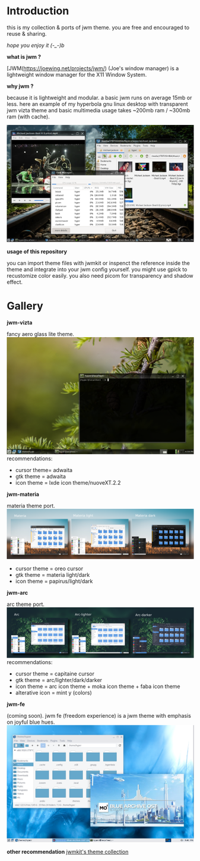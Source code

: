# Introduction

this is my collection & ports of jwm theme.
you are free and encouraged to reuse & sharing.

*hope you enjoy it (-_-)b*

**what is jwm ?**

[JWM(https://joewing.net/projects/jwm/) (Joe's window manager) is a lightweight window manager for the X11 Window System.


**why jwm ?**

because it is lightweight and modular. a basic jwm runs on average 15mb or less. here an example of my hyperbola gnu linux desktop with transparent jwm vizta theme and basic multimedia usage takes ~200mb ram / ~300mb ram (with cache).

![sample](/jwm-vizta/jwm-ram-usage.png)

**usage of this repository**

you can import theme files with jwmkit or inspenct the reference inside the theme and integrate into your jwm config yourself. you might use gpick to recustomize color easily. you also need picom for transparency and shadow effect.

# Gallery

**jwm-vizta**

fancy aero glass lite theme.
![sample](/jwm-vizta/sample.png)
recommendations:
- cursor theme= adwaita
- gtk theme = adwaita
- icon theme = lxde icon theme/nuoveXT.2.2

**jwm-materia**

materia theme port.
![sample](/jwm-materia/sample.png)
- cursor theme = oreo cursor
- gtk theme = materia light/dark
- icon theme = papirus/light/dark

**jwm-arc**

arc theme port.
![sample](/jwm-arc/sample.png)
recommendations:
- cursor theme = capitaine cursor
- gtk theme = arc/lighter/dark/darker
- icon theme = arc icon theme + moka icon theme + faba icon theme
- alterative icon = mint y (colors)

**jwm-fe**

(coming soon). jwm fe (freedom experience) is a jwm theme with emphasis on joyful blue hues.
![sample](/jwm-fe/sample.png)

**other recommendation**
[jwmkit's theme collection](https://codeberg.org/JWMKit/JWM_Kit/wiki/themes)